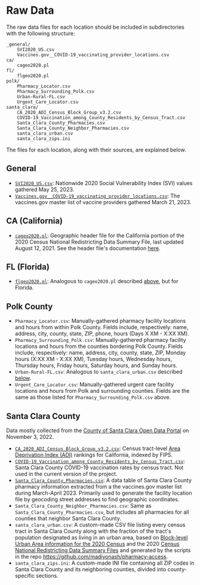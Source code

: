 # Raw Data

The raw data files for each location should be included in subdirectories with the following structure:
```
_general/
    SVI2020_US.csv
    Vaccines.gov__COVID-19_vaccinating_provider_locations.csv
ca/
    cageo2020.pl
fl/
    flgeo2020.pl
polk/
    Pharmacy_Locator.csv
    Pharmacy_Surrounding_Polk.csv
    Urban-Rural-FL.csv
    Urgent_Care_Locator.csv
santa_clara/
    CA_2020_ADI_Census_Block_Group_v3.2.csv
    COVID-19_Vaccination_among_County_Residents_by_Census_Tract.csv
    Santa_Clara_County_Pharmacies.csv
    Santa_Clara_County_Neighbor_Pharmacies.csv
    santa_clara_urban.csv
    santa_clara_zips.ini
```
The files for each location, along with their sources, are explained below.

## General

* [`SVI2020_US.csv`](https://www.atsdr.cdc.gov/placeandhealth/svi/data_documentation_download.html): Nationwide 2020 Social Vulnerability Index (SVI) values gathered May 25, 2023.
* [`Vaccines.gov__COVID-19_vaccinating_provider_locations.csv`](https://data.cdc.gov/Vaccinations/Vaccines-gov-COVID-19-vaccinating-provider-locatio/5jp2-pgaw): The vaccines.gov master list of vaccine providers gathered March 21, 2023.

## CA (California)

* [`cageo2020.pl`](https://www2.census.gov/programs-surveys/decennial/2020/data/01-Redistricting_File--PL_94-171/): Geographic header file for the California portion of the 2020 Census National Redistricting Data Summary File, last updated August 12, 2021. See the header file's documentation [here](https://www2.census.gov/programs-surveys/decennial/2020/technical-documentation/complete-tech-docs/summary-file/2020Census_PL94_171Redistricting_NationalTechDoc.pdf).

## FL (Florida)

* [`flgeo2020.pl`](https://www2.census.gov/programs-surveys/decennial/2020/data/01-Redistricting_File--PL_94-171/): Analogous to `cageo2020.pl` described [above](#ca-california), but for Florida.

## Polk County

* `Pharmacy_Locator.csv`: Manually-gathered pharmacy facility locations and hours from within Polk County. Fields include, respectively: name, address, city, county, state, ZIP, phone, hours (Days X XM - X:XX XM).
* `Pharmacy_Surrounding_Polk.csv`: Manually-gathered pharmacy facility locations and hours from the counties bordering Polk County. Fields include, respectively: name, address, city, county, state, ZIP, Monday hours (X:XX XM - X:XX XM), Tuesday hours, Wednesday hours, Thursday hours, Friday hours, Saturday hours, and Sunday hours.
* `Urban-Rural-FL.csv`: Analogous to `santa_clara_urban.csv` described [below](#santa-clara-county).
* `Urgent_Care_Locator.csv`: Manually-gathered urgent care facility locations and hours from Polk and surrounding counties. Fields are the same as those listed for `Pharmacy_Surrounding_Polk.csv` above.

## Santa Clara County

Data mostly collected from the [County of Santa Clara Open Data Portal](https://data.sccgov.org/) on November 3, 2022.

* [`CA_2020_ADI_Census_Block_Group_v3.2.csv`](https://www.neighborhoodatlas.medicine.wisc.edu/): Census tract-level [Area Deprivation Index (ADI)](https://www.nejm.org/doi/full/10.1056/NEJMp1802313) rankings for California, indexed by FIPS.
* [`COVID-19_Vaccination_among_County_Residents_by_Census_Tract.csv`](https://data.sccgov.org/COVID-19/COVID-19-Vaccination-among-County-Residents-by-Cen/qx2e-7jz2): Santa Clara County COVID-19 vaccination rates by census tract. Not used in the current version of the project.
* [`Santa_Clara_County_Pharmacies.csv`](https://data.cdc.gov/Vaccinations/Vaccines-gov-COVID-19-vaccinating-provider-locatio/5jp2-pgaw): A data table of Santa Clara County pharmacy information extracted from a the vaccines.gov master list during March-April 2023. Primarily used to generate the facility location file by geocoding street addresses to find geographic coordinates.
* `Santa_Clara_County_Neighbor_Pharmacies.csv`: Same as `Santa_Clara_County_Pharmacies.csv`, but includes all pharmacies for all counties that neighbor Santa Clara County.
* `santa_clara_urban.csv`: A custom-made CSV file listing every census tract in Santa Clara County along with the fraction of the tract's population designated as living in an urban area, based on [Block-level Urban Area information for the 2020 Census](https://www.census.gov/programs-surveys/geography/guidance/geo-areas/urban-rural.html) and the 2020 [Census National Redistricting Data Summary Files](https://www2.census.gov/programs-surveys/decennial/2020/data/01-Redistricting_File--PL_94-171/0ReadMe_PL_National.pdf) and generated by the scripts in the repo https://github.com/madiyonash/pharmacy-access.
* `santa_clara_zips.ini`: A custom-made INI file containing all ZIP codes in Santa Clara County and its neighboring counties, divided into county-specific sections.
